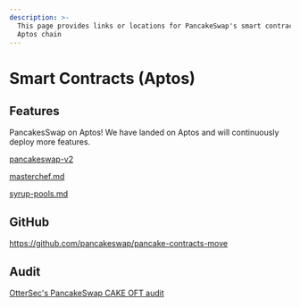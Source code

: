 ```yaml
---
description: >-
  This page provides links or locations for PancakeSwap's smart contracts on
  Aptos chain
---
```


# Smart Contracts (Aptos)

## Features

PancakesSwap on Aptos! We have landed on Aptos and will continuously deploy more features.&#x20;

[pancakeswap-v2](v2/overview.mdx)

[masterchef.md](masterchef)

[syrup-pools.md](syrup-pools)

## GitHub

https://github.com/pancakeswap/pancake-contracts-move

## Audit

<a className="vocs_Anchor vocs_Link vocs_Link_accent_underlined" href="/PancakeSwap_OFT_Audit_OtterSec.pdf" target="_blank">
OtterSec's PancakeSwap CAKE OFT audit
</a>
